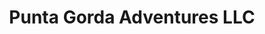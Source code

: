 ---
title: "Punta Gorda Adventures LLC"
url: /punta-gorda/punta-gorda-adventures-llc/
shop: travel agency
---